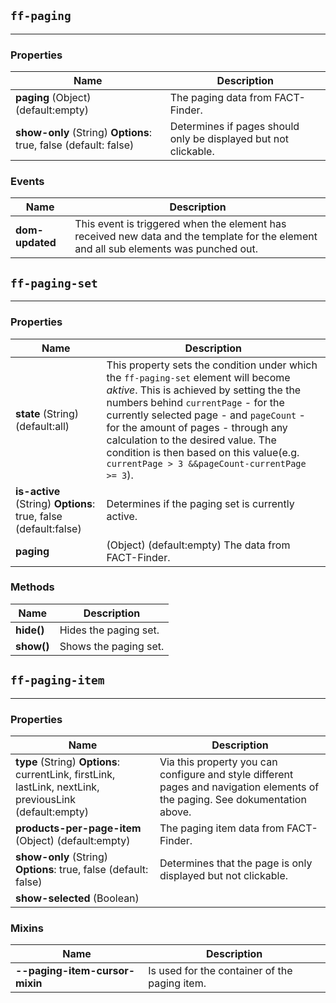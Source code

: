## `ff-paging`
___
### Properties
| Name | Description |
| ---- | ----------- |
|**paging** (Object) (default:empty)| The paging data from FACT-Finder.|
|**show-only** (String) **Options**: true, false (default: false)| Determines if pages should only be displayed but not clickable.|


### Events
| Name | Description |
| ---- | ----------- |
|**dom-updated**|  This event is triggered when the element has received new data and the template for the element and all sub elements was punched out.|

## `ff-paging-set`
___
### Properties
| Name | Description |
| ---- | ----------- |
|**state** (String) (default:all)| This property sets the condition under which the `ff-paging-set` element will become _aktive_. This is achieved by setting the the numbers behind `currentPage` - for the currently selected page - and `pageCount` - for the amount of pages - through any calculation to the desired value. The condition is then based on this value(e.g. `currentPage > 3 &&pageCount-currentPage >= 3`).|
|**is-active** (String) **Options**: true, false (default:false)| Determines if the paging set is currently active.|
|**paging** |(Object) (default:empty) The data from FACT-Finder.|

### Methods
| Name | Description |
| ---- | ----------- |
|**hide()**|Hides the paging set.|
|**show()**| Shows the paging set.|

## `ff-paging-item`
___
### Properties
| Name | Description |
| ---- | ----------- |
|**type** (String) **Options**: currentLink, firstLink, lastLink, nextLink, previousLink (default:empty) | Via this property you can configure and style different pages and navigation elements of the paging. See dokumentation above.|
|**products-per-page-item** (Object) (default:empty)|  The paging item data from FACT-Finder.|
|**show-only** (String) **Options**: true, false (default: false)| Determines that the page is only displayed but not clickable.|
|**show-selected** (Boolean)| |

### Mixins
| Name | Description |
| ---- | ----------- |
|**--paging-item-cursor-mixin**|Is used for the container of the paging item.|

